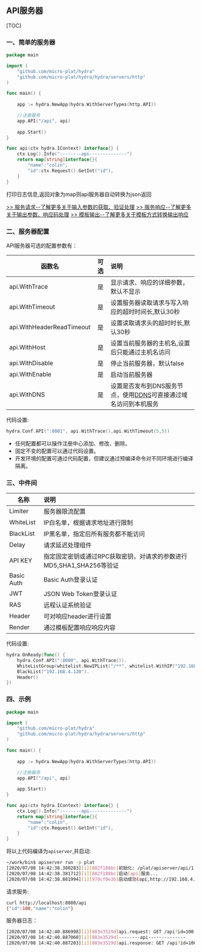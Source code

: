 API服务器
----------------------

[TOC]

### 一、简单的服务器
```go
package main

import (
    "github.com/micro-plat/hydra"
    "github.com/micro-plat/hydra/hydra/servers/http"
)

func main() {
  
    app := hydra.NewApp(hydra.WithServerTypes(http.API))

    //注册服务
    app.API("/api", api)
    
    app.Start()
}

func api(ctx hydra.IContext) interface{} {
    ctx.Log().Info("--------api--------------")
    return map[string]interface{}{
        "name":"colin",
        "id":ctx.Request().GetInt("id"),
    }
}
```
打印日志信息,返回对象为map则api服务器自动转换为json返回

[>>  服务请求--了解更多关于输入参数的获取、验证处理](./03-04-req.md)
[>>  服务响应--了解更多关于输出参数、响应码处理](./03-05-resp.md)
[>>  模板输出--了解更多关于模板方式转换输出响应](./03-04-render.md)



### 二、服务器配置

API服务器可选的配置参数有：

|函数名|可选|说明|
|-----|:----:|:----|
|api.WithTrace|是|显示请求、响应的详细参数，默认不显示|
|api.WithTimeout|是|设置服务器读取请求与写入响应的超时时间长,默认30秒|
|api.WithHeaderReadTimeout|是|设置读取请求头的超时时长,默认30秒|
|api.WithHost|是|设置当前服务器的主机名,设置后只能通过主机名访问|
|api.WithDisable|是|停止当前服务器，默认false|
|api.WithEnable|是|启动当前服务器|
|api.WithDNS|是|设置是否发布到DNS服务节点，使用[DDNS](https://github.com/micro-plat/ddns)可直接通过域名访问到本机服务|

代码设置:
```go
hydra.Conf.API(":8081", api.WithTrace(),api.WithTimeout(5,5))
```


* 任何配置都可以操作注册中心添加、修改、删除。
* 固定不变的配置可以通过代码设置。
* 开发环境的配置可通过代码配置，但建议通过预编译命令对不同环境进行编译隔离。

### 三、中件间

|名称|说明|
|-----|:-----|
|Limiter|服务器限流配置|
|WhiteList|IP白名单，根据请求地址进行限制|
|BlackList|IP黑名单，指定后所有服务都不能访问|
|Delay|请求延迟处理组件|
|API KEY|指定固定密钥或通过RPC获取密钥，对请求的参数进行MD5,SHA1,SHA256等验证|
|Basic Auth|Basic Auth登录认证|
|JWT|JSON Web Token登录认证|
|RAS|远程认证系统验证|
|Header|可对响应header进行设置|
|Render|通过模板配置响应响应内容|


代码设置:
```go
hydra.OnReady(func() {
	hydra.Conf.API(":8080", api.WithTrace()).		
	WhiteListGroup(whitelist.NewIPList("/**", whitelist.WithIP("192.168.4.121"))).
	BlackList("192.168.4.120").	
	Header()
})
```



### 四、示例


```go
package main

import (
    "github.com/micro-plat/hydra"
    "github.com/micro-plat/hydra/hydra/servers/http"
)

func main() {
    
    app := hydra.NewApp(hydra.WithServerTypes(http.API))

    //注册服务
    app.API("/api", api)
    
    app.Start()
}

func api(ctx hydra.IContext) interface{} {
    ctx.Log().Info("--------api--------------")
    return map[string]interface{}{
        "name":"colin",
        "id":ctx.Request().GetInt("id"),
    }
}
```

将以上代码编译为`apiserver`,并启动:

```sh
~/work/bin$ apiserver run -p plat
[2020/07/08 14:42:38.380283][i][882f188bc]初始化: /plat/apiserver/api/1.0.0/conf
[2020/07/08 14:42:38.381712][i][882f188bc]启动[api]服务...
[2020/07/08 14:42:38.881994][i][970cf0e3b]启动成功(api,http://192.168.4.121:8080,1)
```

请求服务:

```sh
curl http://localhost:8080/api
{"id":100,"name":"colin"}
```

服务器日志：


```sh
[2020/07/08 14:42:40.886998][i][883e3529d]api.request: GET /api?id=100 from 192.168.4.121
[2020/07/08 14:42:40.887060][i][883e3529d]--------api--------------
[2020/07/08 14:42:40.887203][i][883e3529d]api.response: GET /api?id=100 200  344.076µs
```
